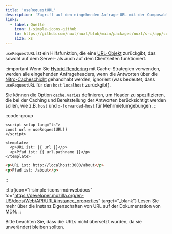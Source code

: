 ```yaml
---
title: 'useRequestURL'
description: 'Zugriff auf den eingehenden Anfrage-URL mit der Composable useRequestURL.'
links:
  - label: Quelle
    icon: i-simple-icons-github
    to: https://github.com/nuxt/nuxt/blob/main/packages/nuxt/src/app/composables/url.ts
    size: xs
---
```


`useRequestURL` ist ein Hilfsfunktion, die eine [URL-Objekt](https://developer.mozilla.org/en-US/docs/Web/API/URL/URL) zurückgibt, das sowohl auf dem Server- als auch auf dem Clientseiten funktioniert.

::important
Wenn Sie [Hybrid Rendering](/docs/de/guide/concepts/rendering#hybrid-rendering) mit Cache-Strategien verwenden, werden alle eingehenden Anfrageheaders, wenn die Antworten über die [Nitro-Cacheschicht](https://nitro.unjs.io/de/guide/cache) gehandhabt werden, ignoriert (was bedeutet, dass `useRequestURL` für den `host` `localhost` zurückgibt).

Sie können die Option [`cache.varies`](https://nitro.unjs.io/de/guide/cache#options) definieren, um Header zu spezifizieren, die bei der Caching und Bereitstellung der Antworten berücksichtigt werden sollen, wie z.B. `host` und `x-forwarded-host` für Mehrmietumgebungen.
::

::code-group

```vue [pages/about.vue]
<script setup lang="ts">
const url = useRequestURL()
</script>

<template>
  <p>URL ist: {{ url }}</p>
  <p>Pfad ist: {{ url.pathname }}</p>
</template>
```

```html [Ergebnis im Entwicklungsmodus]
<p>URL ist: http://localhost:3000/about</p>
<p>Pfad ist: /about</p>
```

::

::tip{icon="i-simple-icons-mdnwebdocs" to="https://developer.mozilla.org/en-US/docs/Web/API/URL#instance_properties" target="_blank"}
Lesen Sie mehr über die Instanz Eigenschaften von URL auf der Dokumentation von MDN.
::


Bitte beachten Sie, dass die URLs nicht übersetzt wurden, da sie unverändert bleiben sollten.